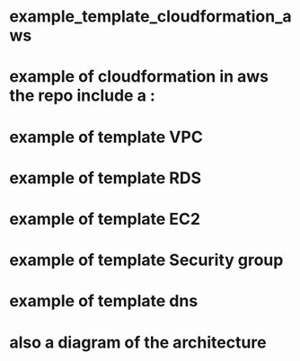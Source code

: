# example_template_cloudformation_aws
# example of cloudformation in aws the repo include a :
# example of template VPC 
# example of template RDS 
# example of template EC2 
# example of template Security group 
# example of template dns 
# also a diagram of the architecture
